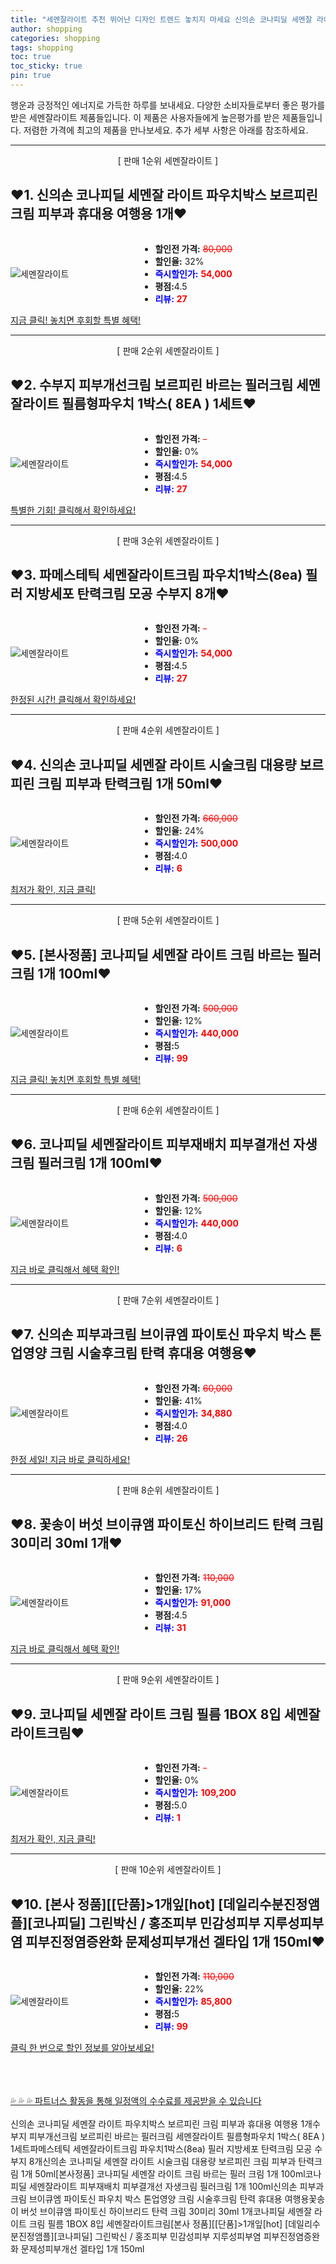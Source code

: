 ```yaml
---
title: "세멘잘라이트 추천 뛰어난 디자인 트렌드 놓치지 마세요 신의손 코나피딜 세멘잘 라이트 파우치박스"
author: shopping
categories: shopping
tags: shopping
toc: true
toc_sticky: true
pin: true
---
```

행운과 긍정적인 에너지로 가득한 하루를 보내세요. 다양한 소비자들로부터 좋은 평가를 받은 세멘잘라이트 제품들입니다. 이 제품은 사용자들에게 높은평가를 받은 제품들입니다. 저렴한 가격에 최고의 제품을 만나보세요. 추가 세부 사항은 아래를 참조하세요.

---
<p class="toplist" style="margin: 0 auto; display: block; width: fit-content;">[ 판매 1순위 세멘잘라이트 ]</p>

<h2><strong>❤️1. 신의손 코나피딜 세멘잘 라이트 파우치박스 보르피린 크림 피부과 휴대용 여행용 1개❤️</strong></h2>

<div style="display: flex; align-items: center;">
    <div style="flex: 0.4;">
        <img src="https://thumbnail8.coupangcdn.com/thumbnails/remote/230x230ex/image/vendor_inventory/21ae/38373a4c4ceea1ea69b302b2b91a8033cc45907db52bb8fb2ebfcf81d4eb.jpg" alt="세멘잘라이트" style="max-width: 100%;">
    </div>
    <div style="flex: 0.6; margin-left: 10px;">
        <ul>
            <li><strong>할인전 가격:</strong> <del style="color: red;">80,000</del></li>
            <li><strong>할인율:</strong> 32%</li>
            <li><span style='color:blue'><strong>즉시할인가:</strong></span> <span style='color:red'><strong>54,000</strong></span></li>
            <li><strong>평점:</strong>4.5</li>
            <li><span style='color:blue'><strong>리뷰:</strong></span> <span style='color:red'><strong>27</strong></span></li>
        </ul>
    </div>
</div>
<div class="center">
    <a href="https://selin100587001.github.io?lptag=AF9450613&subid=githubio&pageKey=7928467977&traceid=V0-153&itemId=21801728490&vendorItemId=88979548512" class="myButton">
        지금 클릭! 놓치면 후회할 특별 혜택!
    </a>
</div>


---
<p class="toplist" style="margin: 0 auto; display: block; width: fit-content;">[ 판매 2순위 세멘잘라이트 ]</p>

<h2><strong>❤️2. 수부지 피부개선크림 보르피린 바르는 필러크림 세멘잘라이트 필름형파우치 1박스( 8EA ) 1세트❤️</strong></h2>

<div style="display: flex; align-items: center;">
    <div style="flex: 0.4;">
        <img src="https://thumbnail6.coupangcdn.com/thumbnails/remote/230x230ex/image/vendor_inventory/81a9/c71e329307fbb683a9d4d15afbac8c155a454e7a87d7f78a3f89b3d83931.jpeg" alt="세멘잘라이트" style="max-width: 100%;">
    </div>
    <div style="flex: 0.6; margin-left: 10px;">
        <ul>
            <li><strong>할인전 가격:</strong> <del style="color: red;">-</del></li>
            <li><strong>할인율:</strong> 0%</li>
            <li><span style='color:blue'><strong>즉시할인가:</strong></span> <span style='color:red'><strong>54,000</strong></span></li>
            <li><strong>평점:</strong>4.5</li>
            <li><span style='color:blue'><strong>리뷰:</strong></span> <span style='color:red'><strong>27</strong></span></li>
        </ul>
    </div>
</div>
<div class="center">
    <a href="https://selin100587001.github.io?lptag=AF9450613&subid=githubio&pageKey=7928467977&traceid=V0-153&itemId=21466429163&vendorItemId=88476385109" class="myButton">
        특별한 기회! 클릭해서 확인하세요!
    </a>
</div>


---
<p class="toplist" style="margin: 0 auto; display: block; width: fit-content;">[ 판매 3순위 세멘잘라이트 ]</p>

<h2><strong>❤️3. 파메스테틱 세멘잘라이트크림 파우치1박스(8ea) 필러 지방세포 탄력크림 모공 수부지 8개❤️</strong></h2>

<div style="display: flex; align-items: center;">
    <div style="flex: 0.4;">
        <img src="https://thumbnail7.coupangcdn.com/thumbnails/remote/230x230ex/image/vendor_inventory/6715/a45381177bc222f8fca8cb25c1d7fb95a4401c8827214f6f0f58c048dffc.png" alt="세멘잘라이트" style="max-width: 100%;">
    </div>
    <div style="flex: 0.6; margin-left: 10px;">
        <ul>
            <li><strong>할인전 가격:</strong> <del style="color: red;">-</del></li>
            <li><strong>할인율:</strong> 0%</li>
            <li><span style='color:blue'><strong>즉시할인가:</strong></span> <span style='color:red'><strong>54,000</strong></span></li>
            <li><strong>평점:</strong>4.5</li>
            <li><span style='color:blue'><strong>리뷰:</strong></span> <span style='color:red'><strong>27</strong></span></li>
        </ul>
    </div>
</div>
<div class="center">
    <a href="https://selin100587001.github.io?lptag=AF9450613&subid=githubio&pageKey=7928467977&traceid=V0-153&itemId=23292237102&vendorItemId=90324450054" class="myButton">
        한정된 시간! 클릭해서 확인하세요!
    </a>
</div>


---
<p class="toplist" style="margin: 0 auto; display: block; width: fit-content;">[ 판매 4순위 세멘잘라이트 ]</p>

<h2><strong>❤️4. 신의손 코나피딜 세멘잘 라이트 시술크림 대용량 보르피린 크림 피부과 탄력크림 1개 50ml❤️</strong></h2>

<div style="display: flex; align-items: center;">
    <div style="flex: 0.4;">
        <img src="https://thumbnail10.coupangcdn.com/thumbnails/remote/230x230ex/image/vendor_inventory/49bf/37f82c86c67b123fbb0b6c86c2779d64a411bd93b9130ab5c12be799d807.png" alt="세멘잘라이트" style="max-width: 100%;">
    </div>
    <div style="flex: 0.6; margin-left: 10px;">
        <ul>
            <li><strong>할인전 가격:</strong> <del style="color: red;">660,000</del></li>
            <li><strong>할인율:</strong> 24%</li>
            <li><span style='color:blue'><strong>즉시할인가:</strong></span> <span style='color:red'><strong>500,000</strong></span></li>
            <li><strong>평점:</strong>4.0</li>
            <li><span style='color:blue'><strong>리뷰:</strong></span> <span style='color:red'><strong>6</strong></span></li>
        </ul>
    </div>
</div>
<div class="center">
    <a href="https://selin100587001.github.io?lptag=AF9450613&subid=githubio&pageKey=7928476877&traceid=V0-153&itemId=23713330501&vendorItemId=90738220531" class="myButton">
        최저가 확인, 지금 클릭!
    </a>
</div>


---
<p class="toplist" style="margin: 0 auto; display: block; width: fit-content;">[ 판매 5순위 세멘잘라이트 ]</p>

<h2><strong>❤️5. [본사정품] 코나피딜 세멘잘 라이트 크림 바르는 필러 크림 1개 100ml❤️</strong></h2>

<div style="display: flex; align-items: center;">
    <div style="flex: 0.4;">
        <img src="https://thumbnail6.coupangcdn.com/thumbnails/remote/230x230ex/image/vendor_inventory/59e7/c3254e577aa39e4dbd4272f7f711be1285ad8b8efad4cab4cf70e1344465.png" alt="세멘잘라이트" style="max-width: 100%;">
    </div>
    <div style="flex: 0.6; margin-left: 10px;">
        <ul>
            <li><strong>할인전 가격:</strong> <del style="color: red;">500,000</del></li>
            <li><strong>할인율:</strong> 12%</li>
            <li><span style='color:blue'><strong>즉시할인가:</strong></span> <span style='color:red'><strong>440,000</strong></span></li>
            <li><strong>평점:</strong>5</li>
            <li><span style='color:blue'><strong>리뷰:</strong></span> <span style='color:red'><strong>99</strong></span></li>
        </ul>
    </div>
</div>
<div class="center">
    <a href="https://selin100587001.github.io?lptag=AF9450613&subid=githubio&pageKey=8192172881&traceid=V0-153&itemId=23449138300&vendorItemId=90475906260" class="myButton">
        지금 클릭! 놓치면 후회할 특별 혜택!
    </a>
</div>


---
<p class="toplist" style="margin: 0 auto; display: block; width: fit-content;">[ 판매 6순위 세멘잘라이트 ]</p>

<h2><strong>❤️6. 코나피딜 세멘잘라이트 피부재배치 피부결개선 자생크림 필러크림 1개 100ml❤️</strong></h2>

<div style="display: flex; align-items: center;">
    <div style="flex: 0.4;">
        <img src="https://thumbnail9.coupangcdn.com/thumbnails/remote/230x230ex/image/vendor_inventory/f329/1282cbd9a041dc64ff56837ad70aa2acda8f5155b9e8cc3dedb5885657a7.png" alt="세멘잘라이트" style="max-width: 100%;">
    </div>
    <div style="flex: 0.6; margin-left: 10px;">
        <ul>
            <li><strong>할인전 가격:</strong> <del style="color: red;">500,000</del></li>
            <li><strong>할인율:</strong> 12%</li>
            <li><span style='color:blue'><strong>즉시할인가:</strong></span> <span style='color:red'><strong>440,000</strong></span></li>
            <li><strong>평점:</strong>4.0</li>
            <li><span style='color:blue'><strong>리뷰:</strong></span> <span style='color:red'><strong>6</strong></span></li>
        </ul>
    </div>
</div>
<div class="center">
    <a href="https://selin100587001.github.io?lptag=AF9450613&subid=githubio&pageKey=7928476877&traceid=V0-153&itemId=21373679471&vendorItemId=88430948227" class="myButton">
        지금 바로 클릭해서 혜택 확인!
    </a>
</div>


---
<p class="toplist" style="margin: 0 auto; display: block; width: fit-content;">[ 판매 7순위 세멘잘라이트 ]</p>

<h2><strong>❤️7. 신의손 피부과크림 브이큐엠 파이토신 파우치 박스 톤업영양 크림 시술후크림 탄력 휴대용 여행용❤️</strong></h2>

<div style="display: flex; align-items: center;">
    <div style="flex: 0.4;">
        <img src="https://thumbnail9.coupangcdn.com/thumbnails/remote/230x230ex/image/vendor_inventory/7524/e25a24ab852ed3fe5b29c1190f88b1d1849032a2a7318c2ed68b1ac95dc3.jpg" alt="세멘잘라이트" style="max-width: 100%;">
    </div>
    <div style="flex: 0.6; margin-left: 10px;">
        <ul>
            <li><strong>할인전 가격:</strong> <del style="color: red;">60,000</del></li>
            <li><strong>할인율:</strong> 41%</li>
            <li><span style='color:blue'><strong>즉시할인가:</strong></span> <span style='color:red'><strong>34,880</strong></span></li>
            <li><strong>평점:</strong>4.0</li>
            <li><span style='color:blue'><strong>리뷰:</strong></span> <span style='color:red'><strong>26</strong></span></li>
        </ul>
    </div>
</div>
<div class="center">
    <a href="https://selin100587001.github.io?lptag=AF9450613&subid=githubio&pageKey=8229922487&traceid=V0-153&itemId=23684432664&vendorItemId=88979552171" class="myButton">
        한정 세일! 지금 바로 클릭하세요!
    </a>
</div>


---
<p class="toplist" style="margin: 0 auto; display: block; width: fit-content;">[ 판매 8순위 세멘잘라이트 ]</p>

<h2><strong>❤️8. 꽃송이 버섯 브이큐앰 파이토신 하이브리드 탄력 크림 30미리 30ml 1개❤️</strong></h2>

<div style="display: flex; align-items: center;">
    <div style="flex: 0.4;">
        <img src="https://thumbnail9.coupangcdn.com/thumbnails/remote/230x230ex/image/vendor_inventory/816b/975ed4ef24cae0d7a957d172e0aff3350d90a0fb08e4670b1ef1f5f7c518.jpg" alt="세멘잘라이트" style="max-width: 100%;">
    </div>
    <div style="flex: 0.6; margin-left: 10px;">
        <ul>
            <li><strong>할인전 가격:</strong> <del style="color: red;">110,000</del></li>
            <li><strong>할인율:</strong> 17%</li>
            <li><span style='color:blue'><strong>즉시할인가:</strong></span> <span style='color:red'><strong>91,000</strong></span></li>
            <li><strong>평점:</strong>4.5</li>
            <li><span style='color:blue'><strong>리뷰:</strong></span> <span style='color:red'><strong>31</strong></span></li>
        </ul>
    </div>
</div>
<div class="center">
    <a href="https://selin100587001.github.io?lptag=AF9450613&subid=githubio&pageKey=7928451483&traceid=V0-153&itemId=20603884367&vendorItemId=88979540645" class="myButton">
        지금 바로 클릭해서 혜택 확인!
    </a>
</div>


---
<p class="toplist" style="margin: 0 auto; display: block; width: fit-content;">[ 판매 9순위 세멘잘라이트 ]</p>

<h2><strong>❤️9. 코나피딜 세멘잘 라이트 크림 필름 1BOX 8입 세멘잘라이트크림❤️</strong></h2>

<div style="display: flex; align-items: center;">
    <div style="flex: 0.4;">
        <img src="https://thumbnail9.coupangcdn.com/thumbnails/remote/230x230ex/image/vendor_inventory/7674/65756b132d231637e8b12867b5845b07a15f3dfff3e1befcdde51c2789da.jpg" alt="세멘잘라이트" style="max-width: 100%;">
    </div>
    <div style="flex: 0.6; margin-left: 10px;">
        <ul>
            <li><strong>할인전 가격:</strong> <del style="color: red;">-</del></li>
            <li><strong>할인율:</strong> 0%</li>
            <li><span style='color:blue'><strong>즉시할인가:</strong></span> <span style='color:red'><strong>109,200</strong></span></li>
            <li><strong>평점:</strong>5.0</li>
            <li><span style='color:blue'><strong>리뷰:</strong></span> <span style='color:red'><strong>1</strong></span></li>
        </ul>
    </div>
</div>
<div class="center">
    <a href="https://selin100587001.github.io?lptag=AF9450613&subid=githubio&pageKey=8244815038&traceid=V0-153&itemId=23782015497&vendorItemId=90806155819" class="myButton">
        최저가 확인, 지금 클릭!
    </a>
</div>


---
<p class="toplist" style="margin: 0 auto; display: block; width: fit-content;">[ 판매 10순위 세멘잘라이트 ]</p>

<h2><strong>❤️10. [본사 정품][[단품]>1개잎[hot] [데일리수분진정앰플][코나피딜] 그린박신 / 홍조피부 민감성피부 지루성피부염 피부진정염증완화 문제성피부개선 겔타입 1개 150ml❤️</strong></h2>

<div style="display: flex; align-items: center;">
    <div style="flex: 0.4;">
        <img src="https://thumbnail7.coupangcdn.com/thumbnails/remote/230x230ex/image/vendor_inventory/ef03/92e764561077040affdced50105e15764747593819901483ae81cb9b175b.png" alt="세멘잘라이트" style="max-width: 100%;">
    </div>
    <div style="flex: 0.6; margin-left: 10px;">
        <ul>
            <li><strong>할인전 가격:</strong> <del style="color: red;">110,000</del></li>
            <li><strong>할인율:</strong> 22%</li>
            <li><span style='color:blue'><strong>즉시할인가:</strong></span> <span style='color:red'><strong>85,800</strong></span></li>
            <li><strong>평점:</strong>5</li>
            <li><span style='color:blue'><strong>리뷰:</strong></span> <span style='color:red'><strong>99</strong></span></li>
        </ul>
    </div>
</div>
<div class="center">
    <a href="https://selin100587001.github.io?lptag=AF9450613&subid=githubio&pageKey=8244847380&traceid=V0-153&itemId=23728459755&vendorItemId=90336178130" class="myButton">
        클릭 한 번으로 할인 정보를 알아보세요!
    </a>
</div>

<br><br><br>[💦 💦 💦 파트너스 활동을 통해 일정액의 수수료를 제공받을 수 있습니다](https://link.coupang.com/a/bcpT2c)<br><br>신의손 코나피딜 세멘잘 라이트 파우치박스 보르피린 크림 피부과 휴대용 여행용 1개수부지 피부개선크림 보르피린 바르는 필러크림 세멘잘라이트 필름형파우치 1박스( 8EA ) 1세트파메스테틱 세멘잘라이트크림 파우치1박스(8ea) 필러 지방세포 탄력크림 모공 수부지 8개신의손 코나피딜 세멘잘 라이트 시술크림 대용량 보르피린 크림 피부과 탄력크림 1개 50ml[본사정품] 코나피딜 세멘잘 라이트 크림 바르는 필러 크림 1개 100ml코나피딜 세멘잘라이트 피부재배치 피부결개선 자생크림 필러크림 1개 100ml신의손 피부과크림 브이큐엠 파이토신 파우치 박스 톤업영양 크림 시술후크림 탄력 휴대용 여행용꽃송이 버섯 브이큐앰 파이토신 하이브리드 탄력 크림 30미리 30ml 1개코나피딜 세멘잘 라이트 크림 필름 1BOX 8입 세멘잘라이트크림[본사 정품][[단품]>1개잎[hot] [데일리수분진정앰플][코나피딜] 그린박신 / 홍조피부 민감성피부 지루성피부염 피부진정염증완화 문제성피부개선 겔타입 1개 150ml